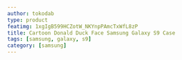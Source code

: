 ```yaml
---
author: tokodab
type: product
featimg: 1xgIgB599HCZotW_NKYnpPAmcTxWfL8zP
title: Cartoon Donald Duck Face Samsung Galaxy S9 Case
tags: [samsung, galaxy, s9]
category: [samsung]
---
```

